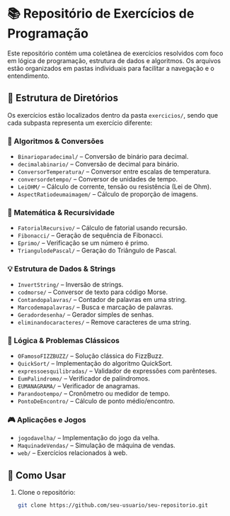# 📚 Repositório de Exercícios de Programação

Este repositório contém uma coletânea de exercícios resolvidos com foco em lógica de programação, estrutura de dados e algoritmos. Os arquivos estão organizados em pastas individuais para facilitar a navegação e o entendimento.

## 📁 Estrutura de Diretórios

Os exercícios estão localizados dentro da pasta `exercicios/`, sendo que cada subpasta representa um exercício diferente:

### 🔢 Algoritmos & Conversões
- `Binarioparadecimal/` – Conversão de binário para decimal.
- `decimalabinario/` – Conversão de decimal para binário.
- `ConversorTemperatura/` – Conversor entre escalas de temperatura.
- `conversordetempo/` – Conversor de unidades de tempo.
- `LeiOHM/` – Cálculo de corrente, tensão ou resistência (Lei de Ohm).
- `AspectRatiodeumaimagem/` – Cálculo de proporção de imagens.

### 🧮 Matemática & Recursividade
- `FatorialRecursivo/` – Cálculo de fatorial usando recursão.
- `Fibonacci/` – Geração de sequência de Fibonacci.
- `Eprimo/` – Verificação se um número é primo.
- `TriangulodePascal/` – Geração do Triângulo de Pascal.

### 💡 Estrutura de Dados & Strings
- `InvertString/` – Inversão de strings.
- `codmorse/` – Conversor de texto para código Morse.
- `Contandopalavras/` – Contador de palavras em uma string.
- `Marcodemapalavras/` – Busca e marcação de palavras.
- `Geradordesenha/` – Gerador simples de senhas.
- `eliminandocaracteres/` – Remove caracteres de uma string.

### 🧠 Lógica & Problemas Clássicos
- `OFamosoFIZZBUZZ/` – Solução clássica do FizzBuzz.
- `QuickSort/` – Implementação do algoritmo QuickSort.
- `expressoesquilibradas/` – Validador de expressões com parênteses.
- `EumPalindromo/` – Verificador de palíndromos.
- `EUMANAGRAMA/` – Verificador de anagramas.
- `Parandootempo/` – Cronômetro ou medidor de tempo.
- `PontoDeEncontro/` – Cálculo de ponto médio/encontro.

### 🎮 Aplicações e Jogos
- `jogodavelha/` – Implementação do jogo da velha.
- `MaquinadeVendas/` – Simulação de máquina de vendas.
- `web/` – Exercícios relacionados à web.

## 🚀 Como Usar

1. Clone o repositório:
   ```bash
   git clone https://github.com/seu-usuario/seu-repositorio.git

